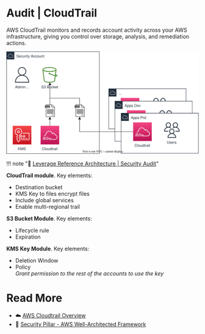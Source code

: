 # Audit | CloudTrail

AWS CloudTrail monitors and records account activity across your AWS infrastructure, giving you control over storage, analysis, and remediation actions.


![Cloudtrail Diagram](../../../assets/images/diagrams/aws-cloudtrail.svg)

!!! note ":bookmark_tabs: [Leverage Reference Architecture | Security Audit](https://github.com/binbashar/le-tf-infra-aws/tree/master/apps-prd/us-east-1/security-audit)"

**CloudTrail module**. Key elements:  

* Destination bucket
* KMS Key to files encrypt files
* Include global services
* Enable multi-regional trail


**S3 Bucket Module**. Key elements:

* Lifecycle rule
* Expiration

**KMS Key Module**. Key elements:

* Deletion Window
* Policy  
  *Grant permission to the rest of the accounts to use the key*

# Read More

* :cloud: [AWS Cloudtrail Overview](https://aws.amazon.com/cloudtrail/)
* :notebook: [Security Pillar - AWS Well-Architected Framework](https://docs.aws.amazon.com/wellarchitected/latest/security-pillar/welcome.html)